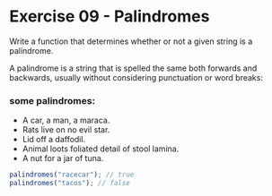 # Exercise 09 - Palindromes

Write a function that determines whether or not a given string is a palindrome.

A palindrome is a string that is spelled the same both forwards and backwards, usually without considering punctuation or word breaks:

### some palindromes:

-   A car, a man, a maraca.
-   Rats live on no evil star.
-   Lid off a daffodil.
-   Animal loots foliated detail of stool lamina.
-   A nut for a jar of tuna.

```javascript
palindromes("racecar"); // true
palindromes("tacos"); // false
```

